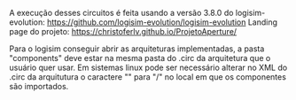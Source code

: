 A execução desses circuitos é feita usando a versão 3.8.0 do logisim-evolution: https://github.com/logisim-evolution/logisim-evolution
Landing page do projeto: https://christoferlv.github.io/ProjetoAperture/

Para o logisim conseguir abrir as arquiteturas implementadas, a pasta "components" deve estar na mesma pasta do .circ da arquitetura que o usuário quer usar.
Em sistemas linux pode ser necessário alterar no XML do .circ da arquitutura o caractere "\" para "/" no local em que os componentes são importados.
